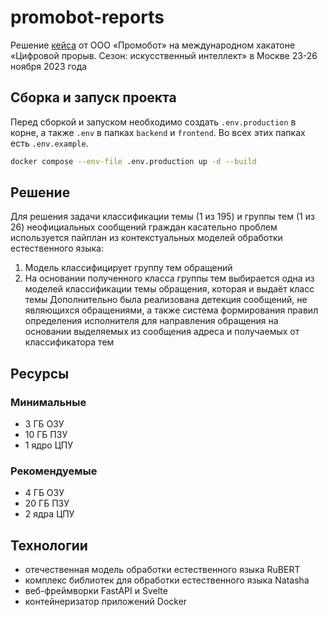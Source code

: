 # promobot-reports

Решение [кейса](https://hacks-ai.ru/hackathons.html?eventId=969092&caseEl=1058982&tab=1) от ООО «Промобот» на международном хакатоне «Цифровой прорыв. Сезон: искусственный интеллект» в Москве 23-26 ноября 2023 года

## Сборка и запуск проекта

Перед сборкой и запуском необходимо создать `.env.production` в корне, a также `.env` в папках `backend` и `frontend`. Во всех этих папках есть `.env.example`.

```bash
docker compose --env-file .env.production up -d --build
```

## Решение
Для решения задачи классификации темы (1 из 195) и группы тем (1 из 26) неофициальных сообщений граждан касательно проблем используется пайплан из контекстуальных моделей обработки естественного языка:
1. Модель классифицирует группу тем обращений
2. На основании полученного класса группы тем выбирается одна из моделей классификации темы обращения, которая и выдаёт класс темы
Дополнительно была реализована детекция сообщений, не являющихся обращениями, а также система формирования правил определения исполнителя для направления обращения на основании выделяемых из сообщения адреса и получаемых от классификатора тем

## Ресурсы

### Минимальные
* 3 ГБ ОЗУ
* 10 ГБ ПЗУ
* 1 ядро ЦПУ

### Рекомендуемые
* 4 ГБ ОЗУ
* 20 ГБ ПЗУ
* 2 ядра ЦПУ

## Технологии
* отечественная модель обработки естественного языка RuBERT
* комплекс библиотек для обработки естественного языка Natasha
* веб-фреймворки FastAPI и Svelte
* контейнеризатор приложений Docker
